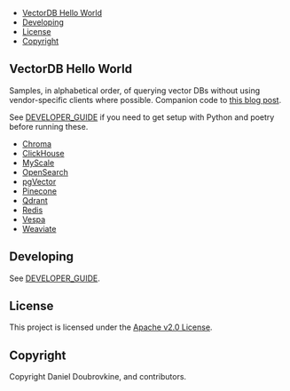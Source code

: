 - [VectorDB Hello World](#vectordb-hello-world)
- [Developing](#developing)
- [License](#license)
- [Copyright](#copyright)

## VectorDB Hello World

Samples, in alphabetical order, of querying vector DBs without using vendor-specific clients where possible. Companion code to [this blog post](https://code.dblock.org/2023/06/16/getting-started-with-vector-dbs-in-python.html). 

See [DEVELOPER_GUIDE](DEVELOPER_GUIDE.md) if you need to get setup with Python and poetry before running these.

* [Chroma](src/chroma/README.md)
* [ClickHouse](src/click_house/README.md)
* [MyScale](src/my_scale/README.md)
* [OpenSearch](src/open_search/README.md)
* [pgVector](src/pg_vector/README.md)
* [Pinecone](src/pinecone/README.md)
* [Qdrant](src/qdrant/README.md)
* [Redis](src/redis/README.md)
* [Vespa](src/vespa/README.md)
* [Weaviate](src/weaviate/README.md)

## Developing

See [DEVELOPER_GUIDE](DEVELOPER_GUIDE.md).

## License

This project is licensed under the [Apache v2.0 License](LICENSE.txt).

## Copyright

Copyright Daniel Doubrovkine, and contributors.
